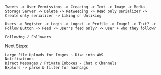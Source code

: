 

    Tweets -> User Permissions -> Creating -> Text -> Image -> Media Storage Server -> Delete -> Retweeting -> Read only serializer -> Create only serializer -> Liking or Unliking

    Users -> Register -> Login -> Logout -> Profile -> Image? -> Text? -> Follow Button -> Feed -> User's feed only? -> User + who they follow?

    Following / Followers

Next Steps:

    Large File Uploads for Images ~ Dive into AWS
    Notifications
    Direct Messages / Private Inboxes ~ Chat x Channels
    Explore -> parse & filter for hashtags


